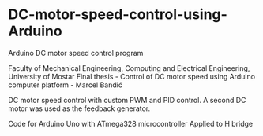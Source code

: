 # DC-motor-speed-control-using-Arduino
Arduino DC motor speed control program

Faculty of Mechanical Engineering, Computing and Electrical Engineering, University of Mostar
Final thesis - Control of DC motor speed using Arduino computer platform - Marcel Bandić

DC motor speed control with custom PWM and PID control. A second DC motor was used as the feedback generator.

Code for Arduino Uno with ATmega328 microcontroller
Applied to H bridge
